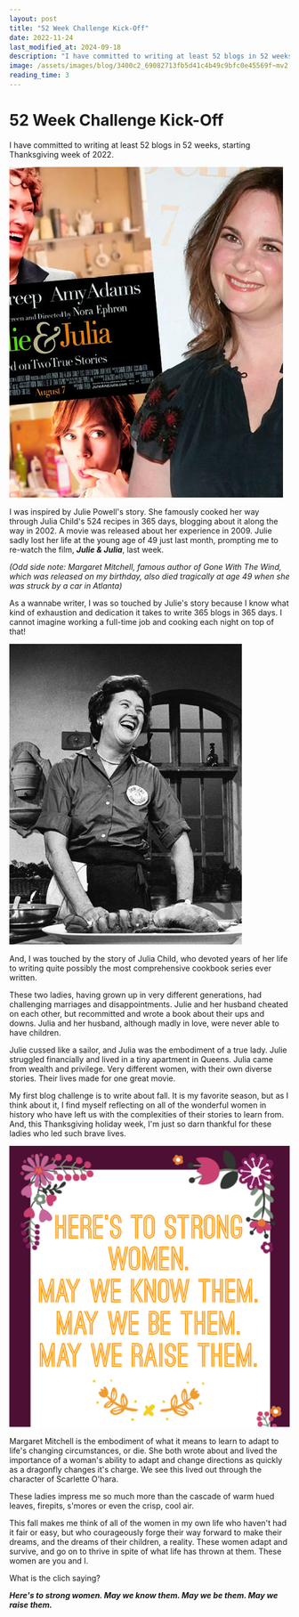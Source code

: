```yaml
---
layout: post
title: "52 Week Challenge Kick-Off"
date: 2022-11-24
last_modified_at: 2024-09-18
description: "I have committed to writing at least 52 blogs in 52 weeks, starting Thanksgiving week of 2022."
image: /assets/images/blog/3400c2_69082713fb5d41c4b49c9bfc0e45569f~mv2.png
reading_time: 3
---
```

# 52 Week Challenge Kick-Off
I have committed to writing at least 52 blogs in 52 weeks, starting Thanksgiving week of 2022.

![ree](/assets/images/blog/3400c2_69082713fb5d41c4b49c9bfc0e45569f~mv2.png)

I was inspired by Julie Powell's story. She famously cooked her way through Julia Child's 524 recipes in 365 days, blogging about it along the way in 2002. A movie was released about her experience in 2009. Julie sadly lost her life at the young age of 49 just last month, prompting me to re-watch the film, **_Julie & Julia_**, last week.

_(Odd side note: Margaret Mitchell, famous author of Gone With The Wind, which was released on my birthday, also died tragically at age 49 when she was struck by a car in Atlanta)_

As a wannabe writer, I was so touched by Julie's story because I know what kind of exhaustion and dedication it takes to write 365 blogs in 365 days. I cannot imagine working a full-time job and cooking each night on top of that!

![ree](/assets/images/blog/3400c2_8b5335b10ac04b159619899239cfa432~mv2.png)

And, I was touched by the story of Julia Child, who devoted years of her life to writing quite possibly the most comprehensive cookbook series ever written.

These two ladies, having grown up in very different generations, had challenging marriages and disappointments. Julie and her husband cheated on each other, but recommitted and wrote a book about their ups and downs. Julia and her husband, although madly in love, were never able to have children.

Julie cussed like a sailor, and Julia was the embodiment of a true lady. Julie struggled financially and lived in a tiny apartment in Queens. Julia came from wealth and privilege. Very different women, with their own diverse stories. Their lives made for one great movie.

My first blog challenge is to write about fall. It is my favorite season, but as I think about it, I find myself reflecting on all of the wonderful women in history who have left us with the complexities of their stories to learn from. And, this Thanksgiving holiday week, I'm just so darn thankful for these ladies who led such brave lives.

![ree](/assets/images/blog/3400c2_1d4acb2f3ddb4d3ba3bad0c894684089~mv2.png)

Margaret Mitchell is the embodiment of what it means to learn to adapt to life's changing circumstances, or die. She both wrote about and lived the importance of a woman's ability to adapt and change directions as quickly as a dragonfly changes it's charge. We see this lived out through the character of Scarlette O'hara.

These ladies impress me so much more than the cascade of warm hued leaves, firepits, s'mores or even the crisp, cool air.

This fall makes me think of all of the women in my own life who haven't had it fair or easy, but who courageously forge their way forward to make their dreams, and the dreams of their children, a reality. These women adapt and survive, and go on to thrive in spite of what life has thrown at them. These women are you and I.

What is the clich saying?

**_Here's to strong women. May we know them. May we be them. May we raise them._**
